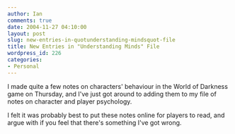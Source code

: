 ```yaml
---
author: Ian
comments: true
date: 2004-11-27 04:10:00
layout: post
slug: new-entries-in-quotunderstanding-mindsquot-file
title: New Entries in "Understanding Minds" File
wordpress_id: 226
categories:
- Personal
---
```


I made quite a few notes on characters' behaviour in the World of Darkness game on Thursday, and I've just got around to adding them to my file of notes on character and player psychology.  

I felt it was probably best to put these notes online for players to read, and argue with if you feel that there's something I've got wrong.  


